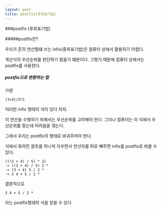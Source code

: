 ```yaml
---
layout: post
title: postfix(후위표기법)
---
```


###postfix (후위표기법)

#####postfix란?

우리가 흔히 연산할떄 쓰는 infix(중위표기법)은 컴퓨터 상에서 활용하기 어렵다.

계산식의 우선순위를 판단하기 힘들기 떄문이다. 그렇기 때문에 컴퓨터 상에서는 postfix를 사용한다.



##### postfix으로 변환하는 법

가령

```
(3+4)/5*2
```

이러한 infix 형태의 식이 있다 치자.

이 연산을 수행하기 위해서는 우선순위를 고려해야 한다. 그러나 컴퓨터는 이 식에서 우선순위를 찾는데 어려움을 겪는다.

그래서 우리는 postfix의 형태로 바궈주어야 한다.

식에서 묶여진 괄호를 하나씩 지우면서 연산자를 뒤로 빼주면 infix를 postfix로 바꿀 수 있다.

```
(((3 + 4) / 5) * 2)
-> ((3 + 4) / 5) 2 *
-> (3 + 4) 5 / 2 *
-> 3 4 + 5 / 2 *
```

결론적으로 

```
3 4 + 5 / 2 *
```

라는 postfix형태의 식을 얻을 수 있다. 

